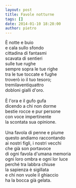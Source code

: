 ```yaml
---
layout: post
title: Favole notturne
tags: []
date: 2014-01-10 18:28:00
author: pietro
---
```

È notte e buio<br/>e cala sullo sfondo<br/>cittadina di fantasmi<br/>scavata di sentieri<br/>sulle tue rughe<br/>sempre sopra le tue righe<br/>tra le tue toccate e fughe<br/>troverò io il tuo tesoro;<br/>tremilaventiquattro<br/>dobloni gialli d'oro.<br/><br/>È l'ora e il gufo gufa<br/>dicendo a chi non dorme<br/>bestie rocce e pur persone<br/>con voce impertinente<br/>la scontata sua opinione.<br/><br/>Una favola di penne e piume<br/>questo andiamo raccontando<br/>ai nostri figli, i nostri vecchi<br/>che già son portavoce<br/>di ogni favola d'umana memoria<br/>ogni loro ombra e ogni lor luce<br/>perché tra labbra chiuse<br/>la sapienza è sigillata<br/>e chi non vuole il ghiaccio<br/>ha la bocca già gelata.
